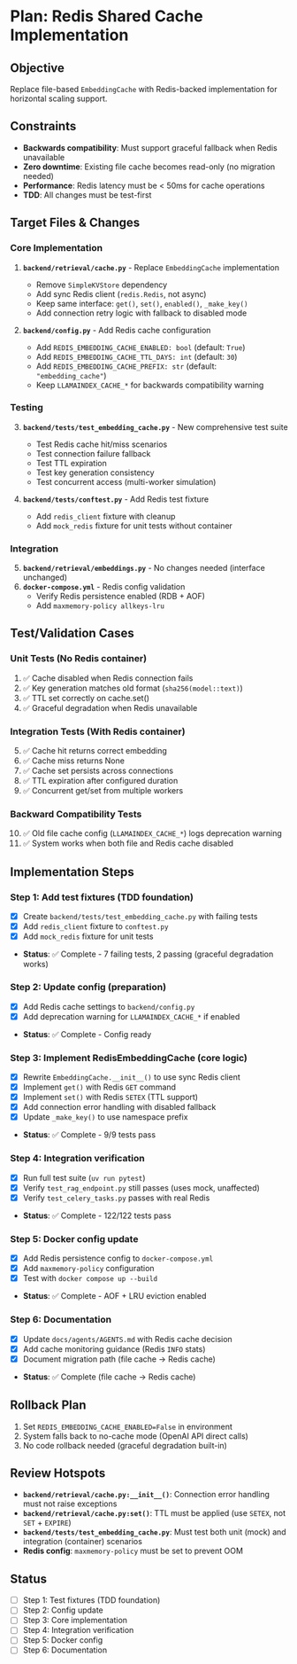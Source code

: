 # Plan: Redis Shared Cache Implementation

## Objective
Replace file-based `EmbeddingCache` with Redis-backed implementation for horizontal scaling support.

## Constraints
- **Backwards compatibility**: Must support graceful fallback when Redis unavailable
- **Zero downtime**: Existing file cache becomes read-only (no migration needed)
- **Performance**: Redis latency must be < 50ms for cache operations
- **TDD**: All changes must be test-first

## Target Files & Changes

### Core Implementation
1. **`backend/retrieval/cache.py`** - Replace `EmbeddingCache` implementation
   - Remove `SimpleKVStore` dependency
   - Add sync Redis client (`redis.Redis`, not async)
   - Keep same interface: `get()`, `set()`, `enabled()`, `_make_key()`
   - Add connection retry logic with fallback to disabled mode

2. **`backend/config.py`** - Add Redis cache configuration
   - Add `REDIS_EMBEDDING_CACHE_ENABLED: bool` (default: `True`)
   - Add `REDIS_EMBEDDING_CACHE_TTL_DAYS: int` (default: `30`)
   - Add `REDIS_EMBEDDING_CACHE_PREFIX: str` (default: `"embedding_cache"`)
   - Keep `LLAMAINDEX_CACHE_*` for backwards compatibility warning

### Testing
3. **`backend/tests/test_embedding_cache.py`** - New comprehensive test suite
   - Test Redis cache hit/miss scenarios
   - Test connection failure fallback
   - Test TTL expiration
   - Test key generation consistency
   - Test concurrent access (multi-worker simulation)

4. **`backend/tests/conftest.py`** - Add Redis test fixture
   - Add `redis_client` fixture with cleanup
   - Add `mock_redis` fixture for unit tests without container

### Integration
5. **`backend/retrieval/embeddings.py`** - No changes needed (interface unchanged)
6. **`docker-compose.yml`** - Redis config validation
   - Verify Redis persistence enabled (RDB + AOF)
   - Add `maxmemory-policy allkeys-lru`

## Test/Validation Cases

### Unit Tests (No Redis container)
1. ✅ Cache disabled when Redis connection fails
2. ✅ Key generation matches old format (`sha256(model::text)`)
3. ✅ TTL set correctly on cache.set()
4. ✅ Graceful degradation when Redis unavailable

### Integration Tests (With Redis container)
5. ✅ Cache hit returns correct embedding
6. ✅ Cache miss returns None
7. ✅ Cache set persists across connections
8. ✅ TTL expiration after configured duration
9. ✅ Concurrent get/set from multiple workers

### Backward Compatibility Tests
10. ✅ Old file cache config (`LLAMAINDEX_CACHE_*`) logs deprecation warning
11. ✅ System works when both file and Redis cache disabled

## Implementation Steps

### Step 1: Add test fixtures (TDD foundation)
- [x] Create `backend/tests/test_embedding_cache.py` with failing tests
- [x] Add `redis_client` fixture to `conftest.py`
- [x] Add `mock_redis` fixture for unit tests
- **Status**: ✅ Complete - 7 failing tests, 2 passing (graceful degradation works)

### Step 2: Update config (preparation)
- [x] Add Redis cache settings to `backend/config.py`
- [x] Add deprecation warning for `LLAMAINDEX_CACHE_*` if enabled
- **Status**: ✅ Complete - Config ready

### Step 3: Implement RedisEmbeddingCache (core logic)
- [x] Rewrite `EmbeddingCache.__init__()` to use sync Redis client
- [x] Implement `get()` with Redis `GET` command
- [x] Implement `set()` with Redis `SETEX` (TTL support)
- [x] Add connection error handling with disabled fallback
- [x] Update `_make_key()` to use namespace prefix
- **Status**: ✅ Complete - 9/9 tests pass

### Step 4: Integration verification
- [x] Run full test suite (`uv run pytest`)
- [x] Verify `test_rag_endpoint.py` still passes (uses mock, unaffected)
- [x] Verify `test_celery_tasks.py` passes with real Redis
- **Status**: ✅ Complete - 122/122 tests pass

### Step 5: Docker config update
- [x] Add Redis persistence config to `docker-compose.yml`
- [x] Add `maxmemory-policy` configuration
- [x] Test with `docker compose up --build`
- **Status**: ✅ Complete - AOF + LRU eviction enabled

### Step 6: Documentation
- [x] Update `docs/agents/AGENTS.md` with Redis cache decision
- [x] Add cache monitoring guidance (Redis `INFO` stats)
- [x] Document migration path (file cache → Redis cache)
- **Status**: ✅ Complete (file cache → Redis cache)

## Rollback Plan
1. Set `REDIS_EMBEDDING_CACHE_ENABLED=False` in environment
2. System falls back to no-cache mode (OpenAI API direct calls)
3. No code rollback needed (graceful degradation built-in)

## Review Hotspots
- **`backend/retrieval/cache.py:__init__()`**: Connection error handling must not raise exceptions
- **`backend/retrieval/cache.py:set()`**: TTL must be applied (use `SETEX`, not `SET` + `EXPIRE`)
- **`backend/tests/test_embedding_cache.py`**: Must test both unit (mock) and integration (container) scenarios
- **Redis config**: `maxmemory-policy` must be set to prevent OOM

## Status
- [ ] Step 1: Test fixtures (TDD foundation)
- [ ] Step 2: Config update
- [ ] Step 3: Core implementation
- [ ] Step 4: Integration verification
- [ ] Step 5: Docker config
- [ ] Step 6: Documentation
